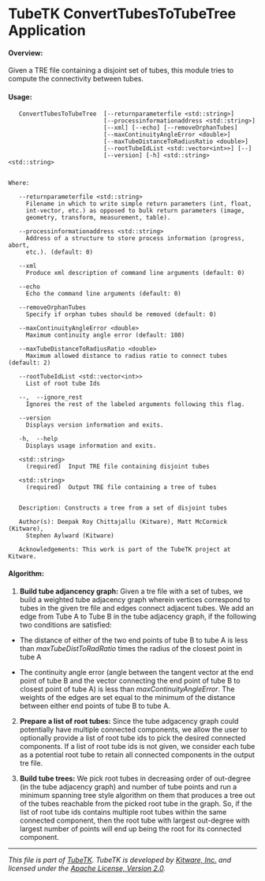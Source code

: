 TubeTK ConvertTubesToTubeTree Application
=============================================

#### Overview:

Given a TRE file containing a disjoint set of tubes, this module tries to
 compute the connectivity between tubes.

#### Usage:

```
   ConvertTubesToTubeTree  [--returnparameterfile <std::string>]
                           [--processinformationaddress <std::string>]
                           [--xml] [--echo] [--removeOrphanTubes]
                           [--maxContinuityAngleError <double>]
                           [--maxTubeDistanceToRadiusRatio <double>]
                           [--rootTubeIdList <std::vector<int>>] [--]
                           [--version] [-h] <std::string> <std::string>


Where:

   --returnparameterfile <std::string>
     Filename in which to write simple return parameters (int, float,
     int-vector, etc.) as opposed to bulk return parameters (image,
     geometry, transform, measurement, table).

   --processinformationaddress <std::string>
     Address of a structure to store process information (progress, abort,
     etc.). (default: 0)

   --xml
     Produce xml description of command line arguments (default: 0)

   --echo
     Echo the command line arguments (default: 0)

   --removeOrphanTubes
     Specify if orphan tubes should be removed (default: 0)

   --maxContinuityAngleError <double>
     Maximum continuity angle error (default: 180)

   --maxTubeDistanceToRadiusRatio <double>
     Maximum allowed distance to radius ratio to connect tubes (default: 2)

   --rootTubeIdList <std::vector<int>>
     List of root tube Ids

   --,  --ignore_rest
     Ignores the rest of the labeled arguments following this flag.

   --version
     Displays version information and exits.

   -h,  --help
     Displays usage information and exits.

   <std::string>
     (required)  Input TRE file containing disjoint tubes

   <std::string>
     (required)  Output TRE file containing a tree of tubes


   Description: Constructs a tree from a set of disjoint tubes

   Author(s): Deepak Roy Chittajallu (Kitware), Matt McCormick (Kitware),
     Stephen Aylward (Kitware)

   Acknowledgements: This work is part of the TubeTK project at Kitware.

```

#### Algorithm:

1. **Build tube adjancency graph:**
 Given a tre file with a set of tubes, we build a weighted tube adjacency graph
 wherein vertices correspond to tubes in the given tre file and edges connect
 adjacent tubes. We add an edge from Tube A to Tube B in the tube adjacency
 graph, if the following two conditions are satisfied:

  * The distance of either of the two end points of tube B to tube A is less
 than *maxTubeDistToRadRatio* times the radius of the closest point in tube A

  * The continuity angle error (angle between the tangent vector at the
 end point of tube B and the vector connecting the end point of tube B to
 closest point of tube A) is less than *maxContinuityAngleError*. The weights
 of the edges are set equal to the minimum of the distance between either
 end points of tube B to tube A.

2. **Prepare a list of root tubes:**
 Since the tube adgacency graph could potentially have multiple connected
 components, we allow the user to optionally provide a list of root tube ids
 to pick the desired connected components. If a list of root tube ids is not
 given, we consider each tube as a potential root tube to retain all
 connected components in the output tre file.

3. **Build tube trees:**
 We pick root tubes in decreasing order of out-degree (in the tube adjacency
 graph) and number of tube points and run a minimum spanning tree style
 algorithm on them that produces a tree out of the tubes reachable from the
 picked root tube in the graph. So, if the list of root tube ids contains
 multiple root tubes within the same connected component, then the root tube
 with largest out-degree with largest number of points will end up being the
 root for its connected component.

----
*This file is part of [TubeTK](http://www.tubetk.org). TubeTK is developed by
[Kitware, Inc.](http://www.kitware.com) and licensed under the
[Apache License, Version 2.0](http://www.apache.org/licenses/LICENSE-2.0).*